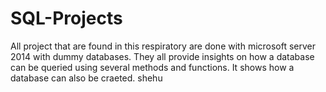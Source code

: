 # SQL-Projects
All project that are found in this respiratory are done with microsoft server 2014 with dummy databases.
They all provide insights on how a database can be queried using several methods and functions.
It shows how a database can also be craeted.
shehu
